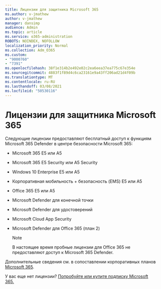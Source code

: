 ```yaml
---
title: Лицензии для защитника Microsoft 365
ms.author: v-jmathew
author: v-jmathew
manager: dansimp
audience: Admin
ms.topic: article
ms.service: o365-administration
ROBOTS: NOINDEX, NOFOLLOW
localization_priority: Normal
ms.collection: Adm_O365
ms.custom:
- "9000760"
- "7391"
ms.openlocfilehash: 38f1e314b2e492e02c2ea6eea37ea775c67e354e
ms.sourcegitcommit: 4883f1f89d4c6ca23161e9a43ff206ad21d4f09b
ms.translationtype: MT
ms.contentlocale: ru-RU
ms.lasthandoff: 03/08/2021
ms.locfileid: "50530116"
---
```

# <a name="licenses-for-microsoft-365-defender"></a>Лицензии для защитника Microsoft 365

Следующие лицензии предоставляют бесплатный доступ к функциям Microsoft 365 Defender в центре безопасности Microsoft 365:

- Microsoft 365 E5 или A5
- Microsoft 365 E5 Security или A5 Security
- Windows 10 Enterprise E5 или A5
- Корпоративная мобильность + безопасность (EMS) E5 или A5
- Office 365 E5 или A5
- Microsoft Defender для конечной точки
- Microsoft Defender для удостоверений
- Microsoft Cloud App Security
- Microsoft Defender для Office 365 (план 2)

    > [!NOTE]
    > В настоящее время пробные лицензии для Office 365 не предоставляют доступ к Microsoft 365 Defender.

Дополнительные сведения см. в сопоставлении корпоративных планов [Microsoft 365](https://go.microsoft.com/fwlink/?linkid=2143458).

У вас еще нет лицензии? [Попробуйте или купите подписку Microsoft 365.](https://go.microsoft.com/fwlink/?linkid=2143625)
